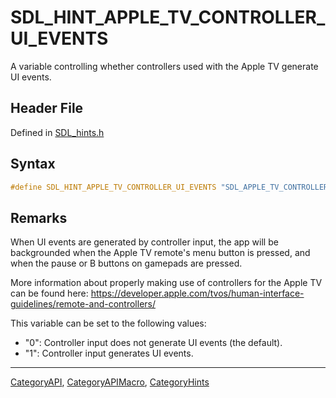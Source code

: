 # SDL_HINT_APPLE_TV_CONTROLLER_UI_EVENTS

A variable controlling whether controllers used with the Apple TV generate UI events.

## Header File

Defined in [SDL_hints.h](https://github.com/libsdl-org/SDL/blob/SDL2/include/SDL_hints.h)

## Syntax

```c
#define SDL_HINT_APPLE_TV_CONTROLLER_UI_EVENTS "SDL_APPLE_TV_CONTROLLER_UI_EVENTS"
```

## Remarks

When UI events are generated by controller input, the app will be
backgrounded when the Apple TV remote's menu button is pressed, and when
the pause or B buttons on gamepads are pressed.

More information about properly making use of controllers for the Apple TV
can be found here:
https://developer.apple.com/tvos/human-interface-guidelines/remote-and-controllers/

This variable can be set to the following values:

- "0": Controller input does not generate UI events (the default).
- "1": Controller input generates UI events.

----
[CategoryAPI](CategoryAPI), [CategoryAPIMacro](CategoryAPIMacro), [CategoryHints](CategoryHints)

